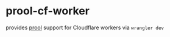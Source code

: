 # prool-cf-worker

provides [prool](https://github.com/wevm/prool) support for Cloudflare workers via `wrangler dev`
